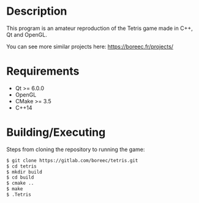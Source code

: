 # Description

This program is an amateur reproduction of the Tetris game made in C++, Qt and OpenGL. 

You can see more similar projects here: https://boreec.fr/projects/

# Requirements

- Qt >= 6.0.0
- OpenGL
- CMake >= 3.5
- C++14 

# Building/Executing

Steps from cloning the repository to running the game:
```bash
$ git clone https://gitlab.com/boreec/tetris.git
$ cd tetris
$ mkdir build
$ cd build
$ cmake ..
$ make
$ .Tetris
```


